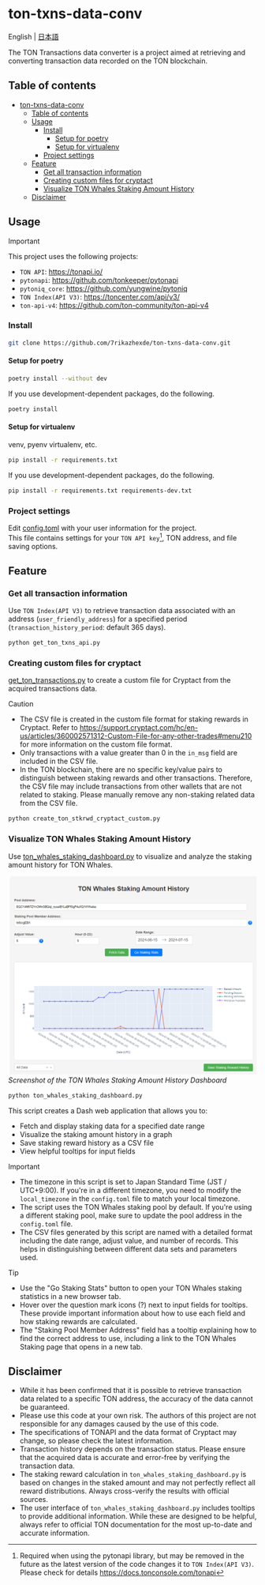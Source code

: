 # ton-txns-data-conv

English | [日本語](README_ja.md)

The TON Transactions data converter is a project aimed at retrieving and converting transaction data recorded on the TON blockchain.

## Table of contents

- [ton-txns-data-conv](#ton-txns-data-conv)
  - [Table of contents](#table-of-contents)
  - [Usage](#usage)
    - [Install](#install)
      - [Setup for poetry](#setup-for-poetry)
      - [Setup for virtualenv](#setup-for-virtualenv)
    - [Project settings](#project-settings)
  - [Feature](#feature)
    - [Get all transaction information](#get-all-transaction-information)
    - [Creating custom files for cryptact](#creating-custom-files-for-cryptact)
    - [Visualize TON Whales Staking Amount History](#visualize-ton-whales-staking-amount-history)
  - [Disclaimer](#disclaimer)

## Usage

> [!IMPORTANT]
> This project uses the following projects:
>
> - `TON API`: <https://tonapi.io/>
> - `pytonapi`: <https://github.com/tonkeeper/pytonapi>
> - `pytoniq_core`: <https://github.com/yungwine/pytoniq>
> - `TON Index(API V3)`: <https://toncenter.com/api/v3/>
> - `ton-api-v4`: <https://github.com/ton-community/ton-api-v4>

### Install

```bash
git clone https://github.com/7rikazhexde/ton-txns-data-conv.git
```

#### Setup for poetry

```bash
poetry install --without dev
```

If you use development-dependent packages, do the following.

```bash
poetry install
```

#### Setup for virtualenv

venv, pyenv virtualenv, etc.

```bash
pip install -r requirements.txt
```

If you use development-dependent packages, do the following.

```bash
pip install -r requirements.txt requirements-dev.txt
```

### Project settings

Edit [config.toml](./ton_txns_data_conv/config.toml) with your user information for the project.  
This file contains settings for your `TON API key`[^1], TON address, and file saving options.  
[^1]: Required when using the pytonapi library, but may be removed in the future as the latest version of the code changes it to `TON Index(API V3)`.
      Please check for details <https://docs.tonconsole.com/tonapi>

## Feature

### Get all transaction information

Use `TON Index(API V3)` to retrieve transaction data associated with an address (`user_friendly_address`) for a specified period (`transaction_history_period`: default 365 days).

```bash
python get_ton_txns_api.py
```

### Creating custom files for cryptact

[get_ton_transactions.py](./ton_txns_data_conv/get_ton_transactions.py) to create a custom file for Cryptact from the acquired transactions data.

> [!CAUTION]
> - The CSV file is created in the custom file format for staking rewards in Cryptact. Refer to <https://support.cryptact.com/hc/en-us/articles/360002571312-Custom-File-for-any-other-trades#menu210> for more information on the custom file format.  
> - Only transactions with a value greater than 0 in the `in_msg` field are included in the CSV file.  
> - In the TON blockchain, there are no specific key/value pairs to distinguish between staking rewards and other transactions. Therefore, the CSV file may include transactions from other wallets that are not related to staking. Please manually remove any non-staking related data from the CSV file.  

```bash
python create_ton_stkrwd_cryptact_custom.py
```

### Visualize TON Whales Staking Amount History

Use [ton_whales_staking_dashboard.py](./ton_txns_data_conv/ton_whales_staking_dashboard.py) to visualize and analyze the staking amount history for TON Whales.

![TON Whales Staking Amount History Dashboard](.other_data/TON%20Whales%20Staking%20Amount%20History.png)
*Screenshot of the TON Whales Staking Amount History Dashboard*

```bash
python ton_whales_staking_dashboard.py
```

This script creates a Dash web application that allows you to:

- Fetch and display staking data for a specified date range
- Visualize the staking amount history in a graph
- Save staking reward history as a CSV file
- View helpful tooltips for input fields

> [!IMPORTANT]
> - The timezone in this script is set to Japan Standard Time (JST / UTC+9:00). If you're in a different timezone, you need to modify the `local_timezone` in the `config.toml` file to match your local timezone.
> - The script uses the TON Whales staking pool by default. If you're using a different staking pool, make sure to update the pool address in the `config.toml` file.
> - The CSV files generated by this script are named with a detailed format including the date range, adjust value, and number of records. This helps in distinguishing between different data sets and parameters used.

> [!TIP]
> - Use the "Go Staking Stats" button to open your TON Whales staking statistics in a new browser tab.
> - Hover over the question mark icons (?) next to input fields for tooltips. These provide important information about how to use each field and how staking rewards are calculated.
> - The "Staking Pool Member Address" field has a tooltip explaining how to find the correct address to use, including a link to the TON Whales Staking page that opens in a new tab.

## Disclaimer

- While it has been confirmed that it is possible to retrieve transaction data related to a specific TON address, the accuracy of the data cannot be guaranteed.
- Please use this code at your own risk. The authors of this project are not responsible for any damages caused by the use of this code.
- The specifications of TONAPI and the data format of Cryptact may change, so please check the latest information.
- Transaction history depends on the transaction status. Please ensure that the acquired data is accurate and error-free by verifying the transaction data.
- The staking reward calculation in `ton_whales_staking_dashboard.py` is based on changes in the staked amount and may not perfectly reflect all reward distributions. Always cross-verify the results with official sources.
- The user interface of `ton_whales_staking_dashboard.py` includes tooltips to provide additional information. While these are designed to be helpful, always refer to official TON documentation for the most up-to-date and accurate information.
